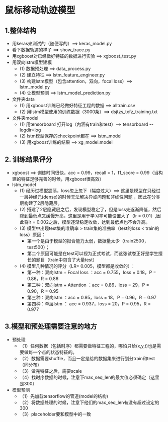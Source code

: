 # 鼠标移动轨迹模型
## 1.整体结构
* 用keras来测试的（随便写的）==> keras_model.py
* 看下数据轨迹的样子 ==> show_trace.py
* 用xgboost对已经做好特征的数据进行实验 ==> xgboost_test.py
* 用双向lstm模型建模
	* (1) 数据预处理 ==> data_process.py
	* (2) 建立特征 ==> lstm_feature_engineer.py
	* (3) 构建lstm模型（包含attention，双向，focal loss）==> lstm_model.py
	* (4) 让模型预测 ==> lstm_model_prediction.py
* 文件夹data 
	* (1) 用xgboost训练已经做好特征工程的数据 ==> alltrain.csv 
	* (2) 用lstm模型使用的训练数据（3000条）==> dsjtzs_txfz_training.txt
* 文件夹model
	* (1) 用tensorboard 打开log（内涵有train和test）==> tensorboard --logdir=log
	* (2) lstm模型保存的checkpoint都在 ==> lstm_model
	* (3) 用xgboost训练的结果 ==> xg_model.model
## 2. 训练结果评分
* xgboost ==> 训练时间很快，acc = 0.99，recall = 1，f1_score = 0.99（当构建的特征足够完善的时候，用xgboost很高效）
* lstm_model 
	* (1) 经历过模型震荡，loss忽上忽下（幅度过大）==> 这里是模型在只经过一层神经元(dense)的时候无法解决异或问题和非线性问题 ，因此在分类层构建了2层隐藏层。
	* (2) 搭建了2层隐藏层之后，发现模型稳定了，但是loss先逐渐降低，然后降到最低点又缓慢升高，这里是用于学习率可能设置大了（lr = 0.01）,因此将lr = 0.002之后，模型逐渐稳定收敛，达到最低点也不会升高。
	* (3) 模型中出现test集的准确率 > train集的准曲率（test的loss < train的loss）原因：
		+ 第一个是由于模型的拟合能力太弱，数据量太少（train2500，test500）；
		+ 第二个原因可能是在test可以视为正式考试，而这张试卷正好是学生擅长的题目（train中包含了大量test）
	* (4) 模型几种情况的评分（LR= 0.005，模型都是收敛的）：
		+ 第一种：双向lstm + Focal loss ：acc = 0.755，loss = 0.18，P = 0.86，R = 0.86
		+ 第二种：双向lstm + Attention ：acc = 0.86，loss = 29，P = 0.90，R = 0.95
		+ 第三种：双向lstm  ：acc = 0.95，loss = 18，P = 0.96，R = 0.97
		+ 第四种：单层lstm ： acc = 0.937，loss = 20，P = 0.95，R = 0.977
## 3.模型和预处理需要注意的地方
* 预处理
	* （1）任何数据（包括时序）都需要做特征工程的，哪怕只给(x,y,t)也是需要做每一个点的状态特征的。
	* （2）数据需要shuffle，而且一定是给的数据集来进行划分train和test（同分布）
	* （3）做完特征之后，需要scale
	* （4）找时序数据的时候，注意下max_seq_len的最大值必须确定（这里是300）
* 模型预测
	* （1）先加载tensorflow的管道(model的结构)
	* （2）将数据处理的时候，注意下他们的max_seq_len有没有超过设定的300
	* （3）placeholder要和模型中的一致
